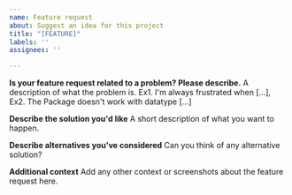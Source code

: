 ```yaml
---
name: Feature request
about: Suggest an idea for this project
title: "[FEATURE]"
labels: ''
assignees: ''

---
```


**Is your feature request related to a problem? Please describe.**
A description of what the problem is. Ex1. I'm always frustrated when [...],
Ex2. The Package doesn't work with datatype [...]

**Describe the solution you'd like**
A short description of what you want to happen.

**Describe alternatives you've considered**
Can you think of any alternative solution?

**Additional context**
Add any other context or screenshots about the feature request here.

